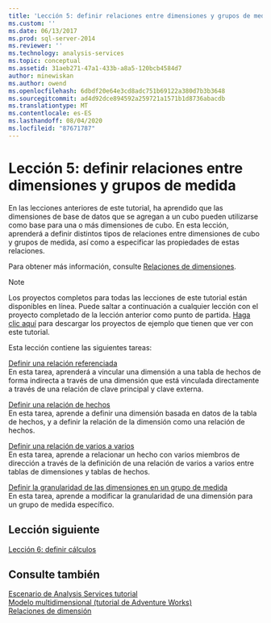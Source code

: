 ```yaml
---
title: 'Lección 5: definir relaciones entre dimensiones y grupos de medida | Microsoft Docs'
ms.custom: ''
ms.date: 06/13/2017
ms.prod: sql-server-2014
ms.reviewer: ''
ms.technology: analysis-services
ms.topic: conceptual
ms.assetid: 31aeb271-47a1-433b-a8a5-120bcb4584d7
author: minewiskan
ms.author: owend
ms.openlocfilehash: 6dbdf20e64e3cd8adc751b69122a380d7b3b3648
ms.sourcegitcommit: ad4d92dce894592a259721a1571b1d8736abacdb
ms.translationtype: MT
ms.contentlocale: es-ES
ms.lasthandoff: 08/04/2020
ms.locfileid: "87671787"
---
```

# <a name="lesson-5-defining-relationships-between-dimensions-and-measure-groups"></a>Lección 5: definir relaciones entre dimensiones y grupos de medida
  En las lecciones anteriores de este tutorial, ha aprendido que las dimensiones de base de datos que se agregan a un cubo pueden utilizarse como base para una o más dimensiones de cubo. En esta lección, aprenderá a definir distintos tipos de relaciones entre dimensiones de cubo y grupos de medida, así como a especificar las propiedades de estas relaciones.  
  
 Para obtener más información, consulte [Relaciones de dimensiones](multidimensional-models-olap-logical-cube-objects/dimension-relationships.md).  
  
> [!NOTE]  
>  Los proyectos completos para todas las lecciones de este tutorial están disponibles en línea. Puede saltar a continuación a cualquier lección con el proyecto completado de la lección anterior como punto de partida. [Haga clic aquí](https://go.microsoft.com/fwlink/?LinkID=221866) para descargar los proyectos de ejemplo que tienen que ver con este tutorial.  
  
 Esta lección contiene las siguientes tareas:  
  
 [Definir una relación referenciada](lesson-5-1-defining-a-referenced-relationship.md)  
 En esta tarea, aprenderá a vincular una dimensión a una tabla de hechos de forma indirecta a través de una dimensión que está vinculada directamente a través de una relación de clave principal y clave externa.  
  
 [Definir una relación de hechos](lesson-5-2-defining-a-fact-relationship.md)  
 En esta tarea, aprende a definir una dimensión basada en datos de la tabla de hechos, y a definir la relación de la dimensión como una relación de hechos.  
  
 [Definir una relación de varios a varios](lesson-5-3-defining-a-many-to-many-relationship.md)  
 En esta tarea, aprende a relacionar un hecho con varios miembros de dirección a través de la definición de una relación de varios a varios entre tablas de dimensiones y tablas de hechos.  
  
 [Definir la granularidad de las dimensiones en un grupo de medida](lesson-5-4-defining-dimension-granularity-within-a-measure-group.md)  
 En esta tarea, aprende a modificar la granularidad de una dimensión para un grupo de medida específico.  
  
## <a name="next-lesson"></a>Lección siguiente  
 [Lección 6: definir cálculos](lesson-6-defining-calculations.md)  
  
## <a name="see-also"></a>Consulte también  
 [Escenario de Analysis Services tutorial](analysis-services-tutorial-scenario.md)   
 [Modelo multidimensional &#40;tutorial de Adventure Works&#41;](multidimensional-modeling-adventure-works-tutorial.md)   
 [Relaciones de dimensión](multidimensional-models-olap-logical-cube-objects/dimension-relationships.md)  
  
  
